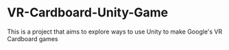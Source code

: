 # VR-Cardboard-Unity-Game

This is a project that aims to explore ways to use Unity to make Google's VR Cardboard games
